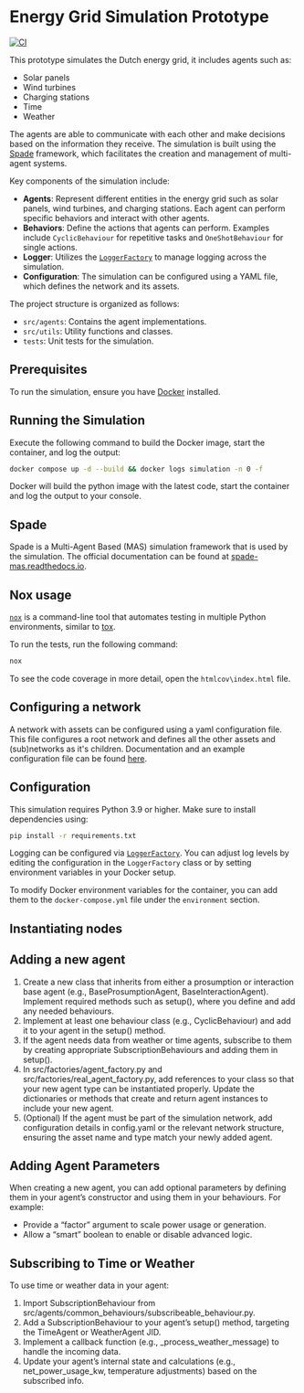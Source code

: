 # Energy Grid Simulation Prototype

[![CI](https://github.com/Xyntax01/Energy-Grid-Simulation-Prototype/actions/workflows/ci.yml/badge.svg)](https://github.com/Xyntax01/Energy-Grid-Simulation-Prototype/actions/workflows/ci.yml)

This prototype simulates the Dutch energy grid, it includes agents such as:

- Solar panels
- Wind turbines
- Charging stations
- Time
- Weather

The agents are able to communicate with each other and make decisions based on the information they receive. The simulation is built using the [Spade](https://spade-mas.readthedocs.io/en/latest/index.html) framework, which facilitates the creation and management of multi-agent systems.

Key components of the simulation include:

- **Agents**: Represent different entities in the energy grid such as solar panels, wind turbines, and charging stations. Each agent can perform specific behaviors and interact with other agents.
- **Behaviors**: Define the actions that agents can perform. Examples include `CyclicBehaviour` for repetitive tasks and `OneShotBehaviour` for single actions.
- **Logger**: Utilizes the [`LoggerFactory`](src/utils/logger.py) to manage logging across the simulation.
- **Configuration**: The simulation can be configured using a YAML file, which defines the network and its assets.

The project structure is organized as follows:

- `src/agents`: Contains the agent implementations.
- `src/utils`: Utility functions and classes.
- `tests`: Unit tests for the simulation.

## Prerequisites

To run the simulation, ensure you have [Docker](https://www.docker.com/get-started/) installed.

## Running the Simulation

Execute the following command to build the Docker image, start the container, and log the output:

```bash
docker compose up -d --build && docker logs simulation -n 0 -f
```

Docker will build the python image with the latest code, start the container and log the output to your console.

## Spade

Spade is a Multi-Agent Based (MAS) simulation framework that is used by the simulation. The official documentation can be found at [spade-mas.readthedocs.io](https://spade-mas.readthedocs.io/en/latest/index.html).

## Nox usage

[`nox`](https://nox.thea.codes/en/stable/index.html) is a command-line tool that automates testing in multiple Python environments, similar to [tox](https://tox.readthedocs.org/).

To run the tests, run the following command:

```bash
nox
```

To see the code coverage in more detail, open the `htmlcov\index.html` file.

## Configuring a network

A network with assets can be configured using a yaml configuration file. This file configures a root network and defines all the other assets and (sub)networks as it's children. Documentation and an example configuration file can be found [here](./docs/configuration.md).

## Configuration

This simulation requires Python 3.9 or higher. Make sure to install dependencies using:

```bash
pip install -r requirements.txt
```

Logging can be configured via [`LoggerFactory`](src/utils/logger.py). You can adjust log levels by editing the configuration in the `LoggerFactory` class or by setting environment variables in your Docker setup.

To modify Docker environment variables for the container, you can add them to the `docker-compose.yml` file under the `environment` section.

## Instantiating nodes

## Adding a new agent

1. Create a new class that inherits from either a prosumption or interaction base agent (e.g., BaseProsumptionAgent, BaseInteractionAgent). Implement required methods such as setup(), where you define and add any needed behaviours.
2. Implement at least one behaviour class (e.g., CyclicBehaviour) and add it to your agent in the setup() method.
3. If the agent needs data from weather or time agents, subscribe to them by creating appropriate SubscriptionBehaviours and adding them in setup().
4. In src/factories/agent_factory.py and src/factories/real_agent_factory.py, add references to your class so that your new agent type can be instantiated properly. Update the dictionaries or methods that create and return agent instances to include your new agent.
5. (Optional) If the agent must be part of the simulation network, add configuration details in config.yaml or the relevant network structure, ensuring the asset name and type match your newly added agent.

## Adding Agent Parameters

When creating a new agent, you can add optional parameters by defining them in your agent’s constructor and using them in your behaviours. For example:

- Provide a “factor” argument to scale power usage or generation.
- Allow a “smart” boolean to enable or disable advanced logic.

## Subscribing to Time or Weather

To use time or weather data in your agent:

1. Import SubscriptionBehaviour from src/agents/common_behaviours/subscribeable_behaviour.py.
2. Add a SubscriptionBehaviour to your agent’s setup() method, targeting the TimeAgent or WeatherAgent JID.
3. Implement a callback function (e.g., \_process_weather_message) to handle the incoming data.
4. Update your agent’s internal state and calculations (e.g., net_power_usage_kw, temperature adjustments) based on the subscribed info.
